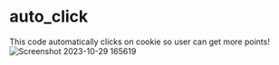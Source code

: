 # auto_click
This code automatically clicks on cookie so user can get more points!
![Screenshot 2023-10-29 165619](https://github.com/tim-fihost/auto_click/assets/92898560/40c77314-0e60-4e4f-9d2b-e5df101f8382)
